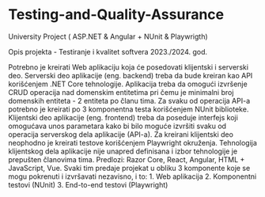 # Testing-and-Quality-Assurance
University Project ( ASP.NET &amp; Angular + NUnit &amp; Playwrigth)

Opis projekta - Testiranje i kvalitet softvera 2023./2024. god.

Potrebno je kreirati Web aplikaciju koja će posedovati klijentski i serverski deo. 
Serverski deo aplikacije (eng. backend) treba da bude kreiran kao API korišćenjem .NET Core tehnologije. Aplikacija treba da omogući izvršenje CRUD operacija nad domenskim entitetima pri čemu je minimalni broj domenskih entiteta - 2 entiteta po članu tima. Za svaku od operacija API-a potrebno je kreirati po 3 komponentna testa korišćenjem NUnit biblioteke.
Klijentski deo aplikacije (eng. frontend) treba da poseduje interfejs koji omogućava unos parametara kako bi bilo moguće izvršiti svaku od operacija serverskog dela aplikacije (API-a). Za kreirani klijentski deo neophodno je kreirati testove korišćenjem Playwright okruženja. Tehnologija klijentskog dela aplikacije nije unapred definisana i izbor tehnologije je prepušten članovima tima. Predlozi: Razor Core, React, Angular, HTML + JavaScript, Vue.
Svaki tim predaje projekat u obliku 3 komponente koje se mogu pokrenuti i izvršavati nezavisno, i to:
    1. Web aplikacija
    2. Komponentni testovi (NUnit)
    3. End-to-end testovi (Playwright) 
